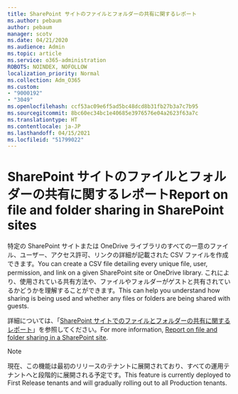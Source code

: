 ```yaml
---
title: SharePoint サイトのファイルとフォルダーの共有に関するレポート
ms.author: pebaum
author: pebaum
manager: scotv
ms.date: 04/21/2020
ms.audience: Admin
ms.topic: article
ms.service: o365-administration
ROBOTS: NOINDEX, NOFOLLOW
localization_priority: Normal
ms.collection: Adm_O365
ms.custom:
- "9000192"
- "3049"
ms.openlocfilehash: ccf53ac09e6f5ad5bc48dcd8b31fb27b3a7c7b95
ms.sourcegitcommit: 8bc60ec34bc1e40685e3976576e04a2623f63a7c
ms.translationtype: HT
ms.contentlocale: ja-JP
ms.lasthandoff: 04/15/2021
ms.locfileid: "51799022"
---
```

# <a name="report-on-file-and-folder-sharing-in-sharepoint-sites"></a><span data-ttu-id="5e5b9-102">SharePoint サイトのファイルとフォルダーの共有に関するレポート</span><span class="sxs-lookup"><span data-stu-id="5e5b9-102">Report on file and folder sharing in SharePoint sites</span></span>

<span data-ttu-id="5e5b9-103">特定の SharePoint サイトまたは OneDrive ライブラリのすべての一意のファイル、ユーザー、アクセス許可、リンクの詳細が記載された CSV ファイルを作成できます。</span><span class="sxs-lookup"><span data-stu-id="5e5b9-103">You can create a CSV file detailing every unique file, user, permission, and link on a given SharePoint site or OneDrive library.</span></span> <span data-ttu-id="5e5b9-104">これにより、使用されている共有方法や、ファイルやフォルダーがゲストと共有されているかどうかを理解することができます。</span><span class="sxs-lookup"><span data-stu-id="5e5b9-104">This can help you understand how sharing is being used and whether any files or folders are being shared with guests.</span></span>

<span data-ttu-id="5e5b9-105">詳細については、「[SharePoint サイトでのファイルとフォルダーの共有に関するレポート](https://docs.microsoft.com/sharepoint/sharing-reports)」を参照してください。</span><span class="sxs-lookup"><span data-stu-id="5e5b9-105">For more information, [Report on file and folder sharing in a SharePoint site](https://docs.microsoft.com/sharepoint/sharing-reports).</span></span>

> [!NOTE]
> <span data-ttu-id="5e5b9-106">現在、この機能は最初のリリースのテナントに展開されており、すべての運用テナントへと段階的に展開される予定です。</span><span class="sxs-lookup"><span data-stu-id="5e5b9-106">This feature is currently deployed to First Release tenants and will gradually rolling out to all Production tenants.</span></span>